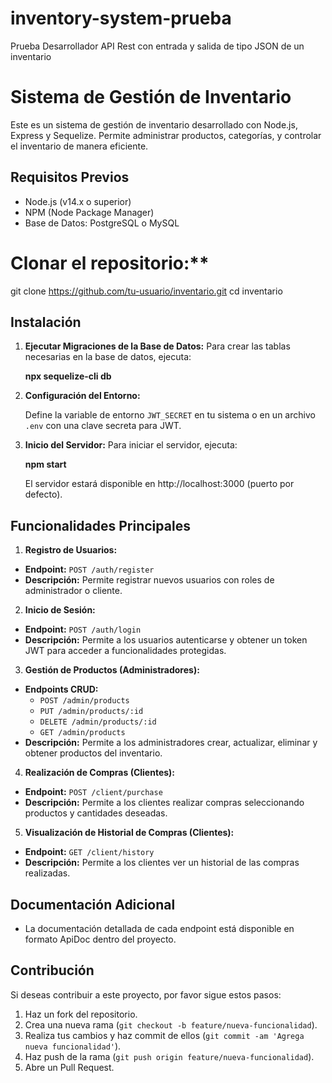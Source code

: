 # inventory-system-prueba
Prueba Desarrollador API Rest con entrada y salida de tipo JSON de un inventario

# Sistema de Gestión de Inventario

Este es un sistema de gestión de inventario desarrollado con Node.js, Express y Sequelize. Permite administrar productos, categorías, y controlar el inventario de manera eficiente.

## Requisitos Previos

- Node.js (v14.x o superior)
- NPM (Node Package Manager)
- Base de Datos: PostgreSQL o MySQL

# Clonar el repositorio:**
   git clone https://github.com/tu-usuario/inventario.git
   cd inventario


## Instalación

1. **Ejecutar Migraciones de la Base de Datos:**
   Para crear las tablas necesarias en la base de datos, ejecuta:

   **npx sequelize-cli db**

2. **Configuración del Entorno:**

    Define la variable de entorno `JWT_SECRET` en tu sistema o en un archivo `.env` con una clave secreta para JWT.

3. **Inicio del Servidor:**
    Para iniciar el servidor, ejecuta:

    **npm start**

    El servidor estará disponible en http://localhost:3000 (puerto por defecto).

## Funcionalidades Principales

1. **Registro de Usuarios:**
- **Endpoint:** `POST /auth/register`
- **Descripción:** Permite registrar nuevos usuarios con roles de administrador o cliente.

2. **Inicio de Sesión:**
- **Endpoint:** `POST /auth/login`
- **Descripción:** Permite a los usuarios autenticarse y obtener un token JWT para acceder a funcionalidades protegidas.

3. **Gestión de Productos (Administradores):**
- **Endpoints CRUD:**
  - `POST /admin/products`
  - `PUT /admin/products/:id`
  - `DELETE /admin/products/:id`
  - `GET /admin/products`
- **Descripción:** Permite a los administradores crear, actualizar, eliminar y obtener productos del inventario.

4. **Realización de Compras (Clientes):**
- **Endpoint:** `POST /client/purchase`
- **Descripción:** Permite a los clientes realizar compras seleccionando productos y cantidades deseadas.

5. **Visualización de Historial de Compras (Clientes):**
- **Endpoint:** `GET /client/history`
- **Descripción:** Permite a los clientes ver un historial de las compras realizadas.

## Documentación Adicional

- La documentación detallada de cada endpoint está disponible en formato ApiDoc dentro del proyecto.

## Contribución

Si deseas contribuir a este proyecto, por favor sigue estos pasos:

1. Haz un fork del repositorio.
2. Crea una nueva rama (`git checkout -b feature/nueva-funcionalidad`).
3. Realiza tus cambios y haz commit de ellos (`git commit -am 'Agrega nueva funcionalidad'`).
4. Haz push de la rama (`git push origin feature/nueva-funcionalidad`).
5. Abre un Pull Request.
